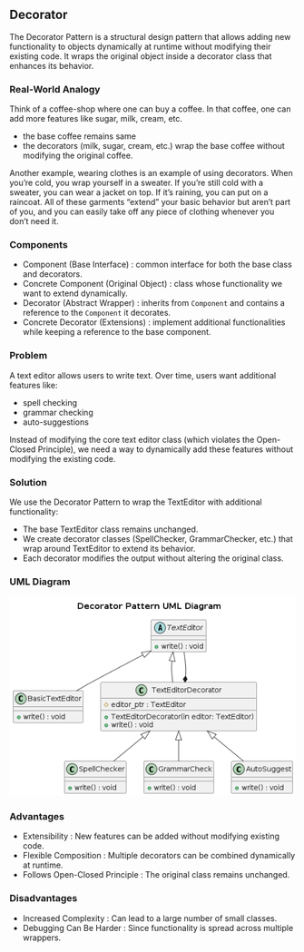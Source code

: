 ## Decorator

The Decorator Pattern is a structural design pattern that allows adding new functionality to objects dynamically at runtime without modifying their existing code. It wraps the original object inside a decorator class that enhances its behavior.

### Real-World Analogy
Think of a coffee-shop where one can buy a coffee. In that coffee, one can add more features like sugar, milk, cream, etc.

- the base coffee remains same
- the decorators (milk, sugar, cream, etc.) wrap the base coffee without modifying the original coffee.

Another example, wearing clothes is an example of using decorators. When you’re cold, you wrap yourself in a sweater. If you’re still cold with a sweater, you can wear a jacket on top. If it’s raining, you can put on a raincoat. All of these garments “extend” your basic behavior but aren’t part of you, and you can easily take off any piece of clothing whenever you don’t need it.

### Components
- Component (Base Interface) : common interface for both the base class and decorators.
- Concrete Component (Original Object) : class whose functionality we want to extend dynamically.
- Decorator (Abstract Wrapper) : inherits from `Component` and contains a reference to the `Component` it decorates.
- Concrete Decorator (Extensions) : implement additional functionalities while keeping a reference to the base component.

### Problem
A text editor allows users to write text. Over time, users want additional features like:
- spell checking
- grammar checking
- auto-suggestions

Instead of modifying the core text editor class (which violates the Open-Closed Principle), we need a way to dynamically add these features without modifying the existing code.

### Solution
We use the Decorator Pattern to wrap the TextEditor with additional functionality:

- The base TextEditor class remains unchanged.
- We create decorator classes (SpellChecker, GrammarChecker, etc.) that wrap around TextEditor to extend its behavior.
- Each decorator modifies the output without altering the original class.

### UML Diagram
<p align="center">
  <img src="../../out/Structural_Design_Pattern/Decorator/decorator/decorator.png">
</p>

### Advantages
- Extensibility : New features can be added without modifying existing code.
- Flexible Composition : Multiple decorators can be combined dynamically at runtime.
- Follows Open-Closed Principle : The original class remains unchanged.

### Disadvantages
- Increased Complexity : Can lead to a large number of small classes.
- Debugging Can Be Harder : Since functionality is spread across multiple wrappers.
